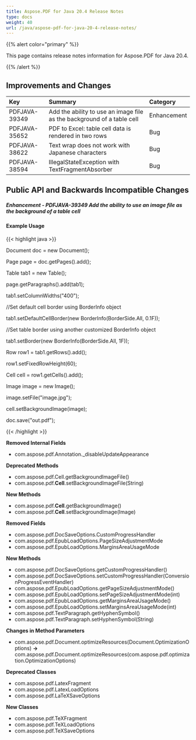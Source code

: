 ```yaml
---
title: Aspose.PDF for Java 20.4 Release Notes
type: docs
weight: 40
url: /java/aspose-pdf-for-java-20-4-release-notes/
---
```


{{% alert color="primary" %}} 

This page contains release notes information for Aspose.PDF for Java 20.4.

{{% /alert %}} 
## **Improvements and Changes**

|**Key**|**Summary**|**Category**|
| :- | :- | :- |
|PDFJAVA-39349|Add the ability to use an image file as the background of a table cell|Enhancement|
|PDFJAVA-35652|PDF to Excel: table cell data is rendered in two rows|Bug|
|PDFJAVA-38622|Text wrap does not work with Japanese characters|Bug|
|PDFJAVA-38594|IllegalStateException with TextFragmentAbsorber|Bug|
## **Public API and Backwards Incompatible Changes**
##### **Enhancement - PDFJAVA-39349 Add the ability to use an image file as the background of a table cell**
#### **Example Usage**
{{< highlight java >}}

 Document doc = new Document();

Page page = doc.getPages().add();

Table tab1 = new Table();

page.getParagraphs().add(tab1);

tab1.setColumnWidths("400");

//Set default cell border using BorderInfo object

tab1.setDefaultCellBorder(new BorderInfo(BorderSide.All, 0.1F));

//Set table border using another customized BorderInfo object

tab1.setBorder(new BorderInfo(BorderSide.All, 1F));

Row row1 = tab1.getRows().add();

row1.setFixedRowHeight(60);

Cell cell = row1.getCells().add();

Image image = new Image();

image.setFile("image.jpg");

cell.setBackgroundImage(image);

doc.save("out.pdf");

{{< /highlight >}}

**Removed Internal Fields**

- com.aspose.pdf.Annotation._disableUpdateAppearance

**Deprecated Methods**

- com.aspose.pdf.Cell.getBackgroundImageFile()
- com.aspose.pdf.**Cell**.setBackgroundImageFile(String)

**New Methods**

- com.aspose.pdf.**Cell**.getBackgroundImage()
- com.aspose.pdf.**Cell**.setBackgroundImage(Image)

**Removed Fields**

- com.aspose.pdf.DocSaveOptions.CustomProgressHandler
- com.aspose.pdf.EpubLoadOptions.PageSizeAdjustmentMode
- com.aspose.pdf.EpubLoadOptions.MarginsAreaUsageMode

**New Methods**

- com.aspose.pdf.DocSaveOptions.getCustomProgressHandler()
- com.aspose.pdf.DocSaveOptions.setCustomProgressHandler(ConversionProgressEventHandler)
- com.aspose.pdf.EpubLoadOptions.getPageSizeAdjustmentMode()
- com.aspose.pdf.EpubLoadOptions.setPageSizeAdjustmentMode(int)
- com.aspose.pdf.EpubLoadOptions.getMarginsAreaUsageMode()
- com.aspose.pdf.EpubLoadOptions.setMarginsAreaUsageMode(int)
- com.aspose.pdf.TextParagraph.getHyphenSymbol()
- com.aspose.pdf.TextParagraph.setHyphenSymbol(String)

**Changes in Method Parameters**

- com.aspose.pdf.Document.optimizeResources(Document.OptimizationOptions) **->** com.aspose.pdf.Document.optimizeResources(com.aspose.pdf.optimization.OptimizationOptions)

**Deprecated Classes**

- com.aspose.pdf.LatexFragment
- com.aspose.pdf.LatexLoadOptions
- com.aspose.pdf.LaTeXSaveOptions

**New Classes**

- com.aspose.pdf.TeXFragment
- com.aspose.pdf.TeXLoadOptions
- com.aspose.pdf.TeXSaveOptions
